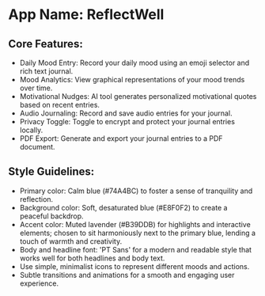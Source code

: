 # **App Name**: ReflectWell

## Core Features:

- Daily Mood Entry: Record your daily mood using an emoji selector and rich text journal.
- Mood Analytics: View graphical representations of your mood trends over time.
- Motivational Nudges: AI tool generates personalized motivational quotes based on recent entries.
- Audio Journaling: Record and save audio entries for your journal.
- Privacy Toggle: Toggle to encrypt and protect your journal entries locally.
- PDF Export: Generate and export your journal entries to a PDF document.

## Style Guidelines:

- Primary color: Calm blue (#74A4BC) to foster a sense of tranquility and reflection.
- Background color: Soft, desaturated blue (#E8F0F2) to create a peaceful backdrop.
- Accent color: Muted lavender (#B39DDB) for highlights and interactive elements; chosen to sit harmoniously next to the primary blue, lending a touch of warmth and creativity.
- Body and headline font: 'PT Sans' for a modern and readable style that works well for both headlines and body text.
- Use simple, minimalist icons to represent different moods and actions.
- Subtle transitions and animations for a smooth and engaging user experience.
